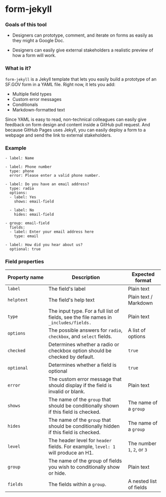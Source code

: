 # form-jekyll

### Goals of this tool

- Designers can prototype, comment, and iterate on forms as easily as they might a Google Doc.

- Designers can easily give external stakeholders a realistic preview of how a form will work.

### What is it?

`form-jekyll` is a Jekyll template that lets you easily build a prototype of an SF.GOV form in a YAML file. Right now, it lets you add:

- Multiple field types
- Custom error messages
- Conditionals
- Markdown-formatted text

Since YAML is easy to read, non-technical colleagues can easily give feedback on form design and content inside a GitHub pull request. And because GitHub Pages uses Jekyll, you can easily deploy a form to a webpage and send the link to external stakeholders.

### Example

```
- label: Name

- label: Phone number
  type: phone
  error: Please enter a valid phone number.

- label: Do you have an email address?
  type: radio
  options:
  - label: Yes
    shows: email-field

  - label: No
    hides: email-field

- group: email-field
  fields:
  - label: Enter your email address here
    type: email

- label: How did you hear about us?
  optional: true
```

### Field properties

| Property&nbsp;name   | Description                                                                           | Expected format       |
|----------|---------------------------------------------------------------------------------------|-----------------------|
| `label`    | The field's label                                                                     | Plain text            |
| `helptext` | The field's help text                                                                 | Plain text / Markdown |
| `type`     | The input type. For a full list of fields, see the file names in `_includes/fields.`  | Plain text            |
| `options`  | The possible answers for `radio`, `checkbox`, and `select` fields.                    | A list of options     |
| `checked`  | Determines whether a radio or checkbox option should be checked by default.            | `true`                |
| `optional` | Determines whether a field is optional                                                | `true`                |
| `error`    | The custom error message that should display if the field is invalid or blank.        | Plain text            |
| `shows`    | The name of the `group` that should be conditionally shown if this field is checked.  | The name of a `group` |
| `hides`    | The name of the `group` that should be conditionally hidden if this field is checked.  | The name of a `group` |
| `level`    |  The header level for `header` fields. For example, `level: 1` will produce an H1. | The number `1`, `2`, or `3`|
| `group` | The name of the group of fields you wish to conditionally show or hide. | Plain text |
| `fields` | The fields within a `group`. | A nested list of fields |

